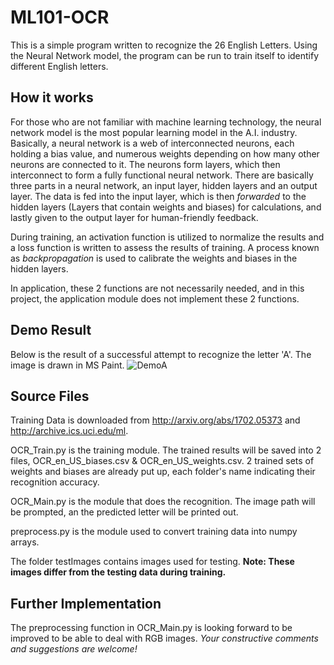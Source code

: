 # ML101-OCR
This is a simple program written to recognize the 26 English Letters. Using the Neural Network model, the program can be run to train itself to identify different English letters.

## How it works
For those who are not familiar with machine learning technology, the neural network model is the most popular learning model in the A.I. industry.
Basically, a neural network is a web of interconnected neurons, each holding a bias value, and numerous weights depending on how many other neurons are connected to it. The neurons form layers, which then interconnect to form a fully functional neural network. There are basically three parts in a neural network, an input layer, hidden layers and an output layer. The data is fed into the input layer, which is then *forwarded* to the hidden layers (Layers that contain weights and biases) for calculations, and lastly given to the output layer for human-friendly feedback.

During training, an activation function is utilized to normalize the results and a loss function is written to assess the results of training. A process known as *backpropagation* is used to calibrate the weights and biases in the hidden layers.

In application, these 2 functions are not necessarily needed, and in this project, the application module does not implement these 2 functions.

## Demo Result
Below is the result of a successful attempt to recognize the letter 'A'. The image is drawn in MS Paint.
![DemoA](https://raw.githubusercontent.com/JustRodneyLee/ML101-OCR/tree/master/readmeImages/demoA.png)

## Source Files
Training Data is downloaded from http://arxiv.org/abs/1702.05373 and http://archive.ics.uci.edu/ml.

OCR_Train.py is the training module. The trained results will be saved into 2 files, OCR_en_US_biases.csv & OCR_en_US_weights.csv. 2 trained sets of weights and biases are already put up, each folder's name indicating their recognition accuracy.

OCR_Main.py is the module that does the recognition. The image path will be prompted, an the predicted letter will be printed out.

preprocess.py is the module used to convert training data into numpy arrays.

The folder testImages contains images used for testing. **Note: These images differ from the testing data during training.**

## Further Implementation
The preprocessing function in OCR_Main.py is looking forward to be improved to be able to deal with RGB images.
*Your constructive comments and suggestions are welcome!*